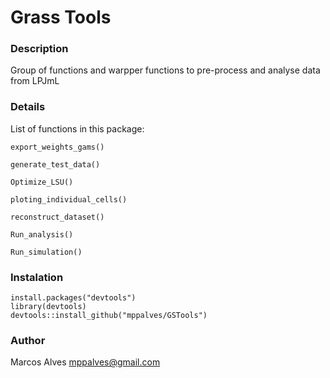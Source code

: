 # Grass Tools 

### Description

Group of functions and warpper functions to pre-process and analyse data from LPJmL

### Details

List of functions in this package:

``` create_map
export_weights_gams()

generate_test_data()

Optimize_LSU()

ploting_individual_cells()

reconstruct_dataset()

Run_analysis()

Run_simulation()
```

### Instalation

```
install.packages("devtools")
library(devtools)
devtools::install_github("mppalves/GSTools")
```

### Author

Marcos Alves [mppalves@gmail.com](mppalves@f=gmail.com)
